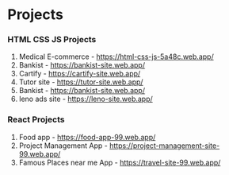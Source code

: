 # Projects
### HTML CSS JS Projects
1. Medical E-commerce - https://html-css-js-5a48c.web.app/
2. Bankist - https://bankist-site.web.app/
3. Cartify - https://cartify-site.web.app/
4. Tutor site - https://tutor-site.web.app/
5. Bankist - https://bankist-site.web.app/
6. leno ads site - https://leno-site.web.app/

### React Projects
1. Food app - https://food-app-99.web.app/
2. Project Management App - https://project-management-site-99.web.app/
3. Famous Places near me App - https://travel-site-99.web.app/